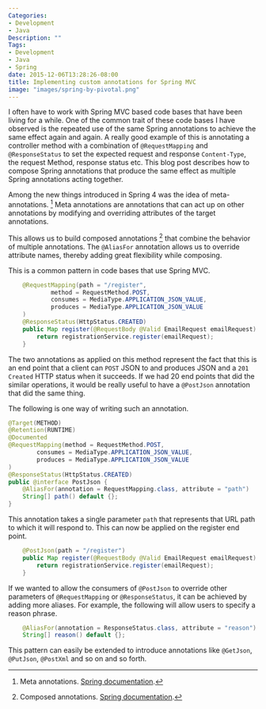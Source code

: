 ```yaml
---
Categories:
- Development
- Java
Description: ""
Tags:
- Development
- Java
- Spring
date: 2015-12-06T13:28:26-08:00
title: Implementing custom annotations for Spring MVC
image: "images/spring-by-pivotal.png"
---
```

I often have to work with Spring MVC based code bases that have been living for a while. One of the common trait of these code bases I have observed is the repeated use of the same Spring annotations to achieve the same effect again and again. A really good example of this is annotating a controller method with a combination of `@RequestMapping` and `@ResponseStatus` to set the expected request and response `Content-Type`, the request Method, response status etc. This blog post describes how to compose Spring annotations that produce the same effect as multiple Spring annotations acting together.
<!--more-->
Among the new things introduced in Spring 4 was the idea of meta-annotations. [^1] Meta annotations are annotations that can act up on other annotations by modifying and overriding attributes of the target annotations.

This allows us to build composed annotations [^2] that combine the behavior of multiple annotations. The `@AliasFor` annotation allows us to override attribute names, thereby adding great flexibility while composing.

This is a common pattern in code bases that use Spring MVC.

```java
    @RequestMapping(path = "/register",
            method = RequestMethod.POST,
            consumes = MediaType.APPLICATION_JSON_VALUE,
            produces = MediaType.APPLICATION_JSON_VALUE
    )
    @ResponseStatus(HttpStatus.CREATED)
    public Map register(@RequestBody @Valid EmailRequest emailRequest) {
        return registrationService.register(emailRequest);
    }
```

The two annotations as applied on this method represent the fact that this is an end point that a client can `POST` JSON to and produces JSON and a `201 Created` HTTP status when it succeeds. If we had 20 end points that did the similar operations, it would be really useful to have a `@PostJson` annotation that did the same thing.

The following is one way of writing such an annotation.

```java
@Target(METHOD)
@Retention(RUNTIME)
@Documented
@RequestMapping(method = RequestMethod.POST,
        consumes = MediaType.APPLICATION_JSON_VALUE,
        produces = MediaType.APPLICATION_JSON_VALUE
)
@ResponseStatus(HttpStatus.CREATED)
public @interface PostJson {
    @AliasFor(annotation = RequestMapping.class, attribute = "path")
    String[] path() default {};
}
```

This annotation takes a single parameter `path` that represents that URL path to which it will respond to. This can now be applied on the register end point.

```java
    @PostJson(path = "/register")
    public Map register(@RequestBody @Valid EmailRequest emailRequest) {
        return registrationService.register(emailRequest);
    }
```

If we wanted to allow the consumers of `@PostJson` to override other parameters of `@RequestMapping` or `@ResponseStatus`, it can be achieved by adding more aliases. For example, the following will allow users to specify a reason phrase.

```java
    @AliasFor(annotation = ResponseStatus.class, attribute = "reason")
    String[] reason() default {};
```

This pattern can easily be extended to introduce annotations like `@GetJson`, `@PutJson`, `@PostXml` and so on and so forth.


[^1]: Meta annotations. [Spring documentation](http://docs.spring.io/spring/docs/current/spring-framework-reference/html/beans.html#beans-meta-annotations).
[^2]: Composed annotations. [Spring documentation](https://github.com/spring-projects/spring-framework/wiki/Spring-Annotation-Programming-Model#composed-annotations).
